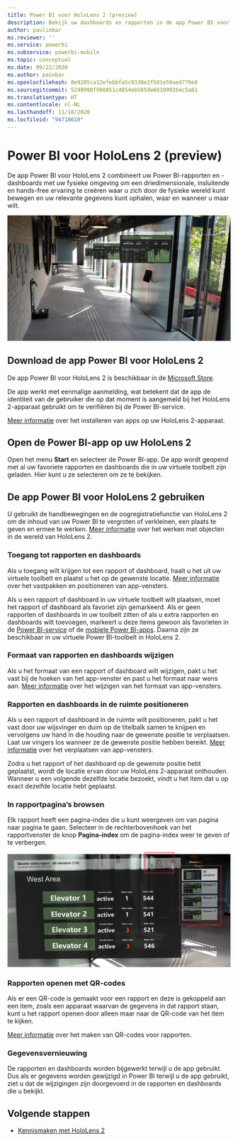```yaml
---
title: Power BI voor HoloLens 2 (preview)
description: Bekijk uw dashboards en rapporten in de app Power BI voor HoloLens 2.
author: paulinbar
ms.reviewer: ''
ms.service: powerbi
ms.subservice: powerbi-mobile
ms.topic: conceptual
ms.date: 09/22/2020
ms.author: painbar
ms.openlocfilehash: 8e9205ca12efebbfa5c0338e2f501e59aed779e8
ms.sourcegitcommit: 5240990f998851c4854eb565de681099264c5a61
ms.translationtype: HT
ms.contentlocale: nl-NL
ms.lasthandoff: 11/18/2020
ms.locfileid: "94718610"
---
```

# <a name="power-bi-for-hololens-2-preview"></a>Power BI voor HoloLens 2 (preview)
De app Power BI voor HoloLens 2 combineert uw Power BI-rapporten en -dashboards met uw fysieke omgeving om een driedimensionale, insluitende en hands-free ervaring te creëren waar u zich door de fysieke wereld kunt bewegen en uw relevante gegevens kunt ophalen, waar en wanneer u maar wilt.

![Afbeelding van HoloLens 2 met zwevende Power BI-rapporten.](media/mobile-hololens2-app/power-bi-hololens2-floating-reports.png)

## <a name="get-the-power-bi-app-for-hololens-2"></a>Download de app Power BI voor HoloLens 2 

De app Power BI voor HoloLens 2 is beschikbaar in de [Microsoft Store](https://go.microsoft.com/fwlink/?linkid=526478).

De app werkt met eenmalige aanmelding, wat betekent dat de app de identiteit van de gebruiker die op dat moment is aangemeld bij het HoloLens 2-apparaat gebruikt om te verifiëren bij de Power BI-service.

[Meer informatie](/hololens/holographic-store-apps) over het installeren van apps op uw HoloLens 2-apparaat.

## <a name="open-the-power-bi-app-on-your-hololens-2"></a>Open de Power BI-app op uw HoloLens 2

Open het menu **Start** en selecteer de Power BI-app. De app wordt geopend met al uw favoriete rapporten en dashboards die in uw virtuele toolbelt zijn geladen. Hier kunt u ze selecteren om ze te bekijken.

## <a name="using-the-power-bi-app-for-hololens-2"></a>De app Power BI voor HoloLens 2 gebruiken

U gebruikt de handbewegingen en de oogregistratiefunctie van HoloLens 2 om de inhoud van uw Power BI te vergroten of verkleinen, een plaats te geven en ermee te werken. [Meer informatie](/hololens/hololens2-basic-usage) over het werken met objecten in de wereld van HoloLens 2.

### <a name="access-reports-and-dashboards"></a>Toegang tot rapporten en dashboards

Als u toegang wilt krijgen tot een rapport of dashboard, haalt u het uit uw virtuele toolbelt en plaatst u het op de gewenste locatie. [Meer informatie](/hololens/hololens2-basic-usage#moving-holograms) over het vastpakken en positioneren van app-vensters.

Als u een rapport of dashboard in uw virtuele toolbelt wilt plaatsen, moet het rapport of dashboard als favoriet zijn gemarkeerd. Als er geen rapporten of dashboards in uw toolbelt zitten of als u extra rapporten en dashboards wilt toevoegen, markeert u deze items gewoon als favorieten in de [Power BI-service](../end-user-favorite.md) of de [mobiele Power BI-apps](mobile-apps-favorites.md). Daarna zijn ze beschikbaar in uw virtuele Power BI-toolbelt in HoloLens 2.

### <a name="resize-reports-and-dashboards"></a>Formaat van rapporten en dashboards wijzigen

Als u het formaat van een rapport of dashboard wilt wijzigen, pakt u het vast bij de hoeken van het app-venster en past u het formaat naar wens aan. [Meer informatie](/hololens/hololens2-basic-usage#resizing-holograms) over het wijzigen van het formaat van app-vensters.

### <a name="position-reports-and-dashboards-in-space"></a>Rapporten en dashboards in de ruimte positioneren

Als u een rapport of dashboard in de ruimte wilt positioneren, pakt u het vast door uw wijsvinger en duim op de titelbalk samen te knijpen en vervolgens uw hand in die houding naar de gewenste positie te verplaatsen. Laat uw vingers los wanneer ze de gewenste positie hebben bereikt. [Meer informatie](/hololens/hololens2-basic-usage#moving-holograms) over het verplaatsen van app-vensters.

Zodra u het rapport of het dashboard op de gewenste positie hebt geplaatst, wordt de locatie ervan door uw HoloLens 2-apparaat onthouden. Wanneer u een volgende dezelfde locatie bezoekt, vindt u het item dat u op exact dezelfde locatie hebt geplaatst.

### <a name="browse-report-pages"></a>In rapportpagina’s browsen

Elk rapport heeft een pagina-index die u kunt weergeven om van pagina naar pagina te gaan. Selecteer in de rechterbovenhoek van het rapportvenster de knop **Pagina-index** om de pagina-index weer te geven of te verbergen.

![Afbeelding van de pagina-index van een rapport in Power BI voor HoloLens 2](media/mobile-hololens2-app/power-bi-hololens2-browse-report-pages.png)

### <a name="open-reports-with-qr-codes"></a>Rapporten openen met QR-codes

Als er een QR-code is gemaakt voor een rapport en deze is gekoppeld aan een item, zoals een apparaat waarvan de gegevens in dat rapport staan, kunt u het rapport openen door alleen maar naar de QR-code van het item te kijken.

[Meer informatie](../../create-reports/service-create-qr-code-for-report.md) over het maken van QR-codes voor rapporten.

### <a name="data-refresh"></a>Gegevensvernieuwing

De rapporten en dashboards worden bijgewerkt terwijl u de app gebruikt. Dus als er gegevens worden gewijzigd in Power BI terwijl u de app gebruikt, ziet u dat de wijzigingen zijn doorgevoerd in de rapporten en dashboards die u bekijkt.

## <a name="next-steps"></a>Volgende stappen

* [Kennismaken met HoloLens 2](/hololens/hololens2-basic-usage)